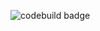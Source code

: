 ![codebuild badge](https://codebuild.us-west-1.amazonaws.com/badges?uuid=eyJlbmNyeXB0ZWREYXRhIjoiSUpYRTdYUUN2dTN5L1RjQU95ZDB1THc5c2dDdXhIeGlOV2hLTWprZ2krMDJQZ1VlUkprYkdMOXdIR0F4ODBlZ3RTcnZ6MjRhT3JpSEZGV1ppQjMvQ1VFPSIsIml2UGFyYW1ldGVyU3BlYyI6Ik1oNjBDamtKaHROZUxhWXAiLCJtYXRlcmlhbFNldFNlcmlhbCI6MX0%3D&branch=main)
